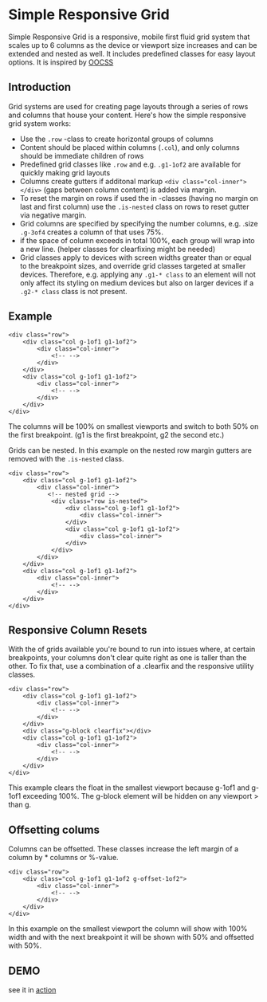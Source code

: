 # Simple Responsive Grid

Simple Responsive Grid is a responsive, mobile first fluid grid system that scales up to 6 columns as the device or viewport size increases and can be extended and nested as well. It includes predefined classes for easy layout options. It is inspired by [OOCSS](https://github.com/stubbornella/oocss/wiki/Grids) 

## Introduction

Grid systems are used for creating page layouts through a series of rows and columns that house your content. Here's how the simple responsive grid system works:

* Use the `.row` -class to create horizontal groups of columns
* Content should be placed within columns (`.col`), and only columns should be immediate children of rows
* Predefined grid classes like `.row` and e.g. `.g1-1of2` are available for quickly making grid layouts
* Columns create gutters if additonal markup `<div class="col-inner"></div>` (gaps between column content) is added via margin.
* To reset the margin on rows if used the in -classes (having no margin on last and first column) use the `.is-nested` class on rows to reset gutter via negative margin.
* Grid columns are specified by specifying the number columns, e.g. .size `.g-3of4` creates a column of that uses 75%. 
* if the space of column exceeds in total 100%, each group will wrap into a new line. (helper classes for clearfixing might be needed)
* Grid classes apply to devices with screen widths greater than or equal to the breakpoint sizes, and override grid classes targeted at smaller devices. Therefore, e.g. applying any `.g1-* class` to an element will not only affect its styling on medium devices but also on larger devices if a `.g2-* class` class is not present.

## Example

```
<div class="row">
	<div class="col g-1of1 g1-1of2">
   		<div class="col-inner">
   			<!-- -->
   		</div>
	</div>
	<div class="col g-1of1 g1-1of2">
   		<div class="col-inner">
   			<!-- -->
   		</div>
	</div>
</div>	   		     	
```

The columns will be 100% on smallest viewports and switch to both 50% on the first breakpoint. (g1 is the first breakpoint, g2 the second etc.)

Grids can be nested. In this example on the nested row margin gutters are removed with the `.is-nested` class.

```
<div class="row">
	<div class="col g-1of1 g1-1of2">
   		<div class="col-inner">
   		   <!-- nested grid -->
   			<div class="row is-nested">
   				<div class="col g-1of1 g1-1of2">
   					<div class="col-inner">
   				</div>	
   				<div class="col g-1of1 g1-1of2">
   					<div class="col-inner">
   				</div>	
   			</div>
   		</div>
	</div>
	<div class="col g-1of1 g1-1of2">
   		<div class="col-inner">
   			<!-- -->
   		</div>
	</div>
</div>	   		     	
```

## Responsive Column Resets

With the of grids available you're bound to run into issues where, at certain breakpoints, your columns don't clear quite right as one is taller than the other. To fix that, use a combination of a .clearfix and the responsive utility classes.

```
<div class="row">
	<div class="col g-1of1 g1-1of2">
   		<div class="col-inner">
   			<!-- -->
   		</div>
	</div>
	<div class="g-block clearfix"></div>
	<div class="col g-1of1 g1-1of2">
   		<div class="col-inner">
   			<!-- -->
   		</div>
	</div>
</div>	   		     	
```

This example clears the float in the smallest viewport because g-1of1 and g-1of1 exceeding 100%. The g-block element will be hidden on any viewport > than g. 

## Offsetting colums

Columns can be offsetted. These classes increase the left margin of a column by * columns or %-value.

```
<div class="row">
	<div class="col g-1of1 g1-1of2 g-offset-1of2">
   		<div class="col-inner">
   			<!-- -->
   		</div>
	</div>
</div>	   		     	
```

In this example on the smallest viewport the column will show with 100% width and with the next breakpoint it will be shown with 50% and offsetted with 50%.

## DEMO

see it in [action](http://creinartz.github.io/responsive-grid)
